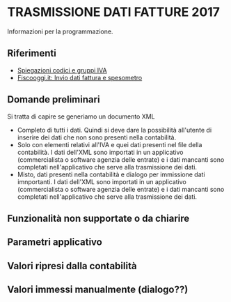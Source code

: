 # TRASMISSIONE DATI FATTURE  2017 

Informazioni per la programmazione.

## Riferimenti
* [Spiegazioni codici e gruppi IVA](https://github.com/BananaAccounting/Italia/blob/master/Iva/2017/codiciIVA.md)
* [Fiscooggi.it: Invio dati fattura e spesometro](http://www.fiscooggi.it/normativa-e-prassi/articolo/invio-dati-fattura-e-spesometroecco-chiarimenti-dell-agenzia)


## Domande preliminari
Si tratta di capire se generiamo un documento XML 
* Completo di tutti i dati. 
  Quindi si deve dare la possibilità all'utente di inserire dei dati che non sono presenti nella contabilità.
* Solo con elementi relativi all'IVA e quei dati presenti nel file della contabilità.
  I dati dell'XML sono importati in un applicativo  (commercialista o software agenzia delle entrate) e i dati mancanti sono completati nell'applicativo che serve alla trasmissione dei dati.
* Misto, dati presenti nella contabilità e dialogo per immissione dati imnportanti. 
  I dati dell'XML sono importati in un applicativo  (commercialista o software agenzia delle entrate) e i dati mancanti sono completati nell'applicativo che serve alla trasmissione dei dati.

## Funzionalità non supportate o da chiarire
 
## Parametri applicativo 
  
## Valori ripresi dalla contabilità

## Valori immessi manualmente (dialogo??)



